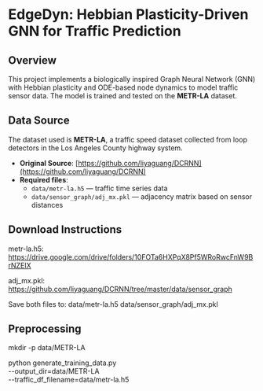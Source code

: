 # EdgeDyn: Hebbian Plasticity-Driven GNN for Traffic Prediction

## Overview
This project implements a biologically inspired Graph Neural Network (GNN) with Hebbian plasticity and ODE-based node dynamics to model traffic sensor data. The model is trained and tested on the **METR-LA** dataset.

## Data Source

The dataset used is **METR-LA**, a traffic speed dataset collected from loop detectors in the Los Angeles County highway system.

- **Original Source**: [https://github.com/liyaguang/DCRNN](https://github.com/liyaguang/DCRNN)
- **Required files**:
  - `data/metr-la.h5` — traffic time series data
  - `data/sensor_graph/adj_mx.pkl` — adjacency matrix based on sensor distances

## Download Instructions

metr-la.h5: https://drive.google.com/drive/folders/10FOTa6HXPqX8Pf5WRoRwcFnW9BrNZEIX

adj_mx.pkl: https://github.com/liyaguang/DCRNN/tree/master/data/sensor_graph

Save both files to: 
data/metr-la.h5
data/sensor_graph/adj_mx.pkl

## Preprocessing

mkdir -p data/METR-LA

python generate_training_data.py \
    --output_dir=data/METR-LA \
    --traffic_df_filename=data/metr-la.h5
